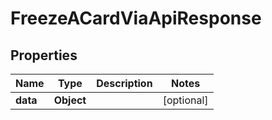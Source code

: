 

# FreezeACardViaApiResponse


## Properties

| Name | Type | Description | Notes |
|------------ | ------------- | ------------- | -------------|
|**data** | **Object** |  |  [optional] |



